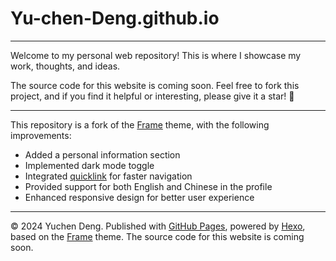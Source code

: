 # Yu-chen-Deng.github.io

---

Welcome to my personal web repository! This is where I showcase my work, thoughts, and ideas. 

The source code for this website is coming soon. Feel free to fork this project, and if you find it helpful or interesting, please give it a star! 🥰

---

This repository is a fork of the  [Frame](https://github.com/zoeingwingkei/frame) theme, with the following improvements:

- Added a personal information section
- Implemented dark mode toggle
- Integrated [quicklink](https://github.com/GoogleChromeLabs/quicklink) for faster navigation
- Provided support for both English and Chinese in the profile
- Enhanced responsive design for better user experience

---

© 2024 Yuchen Deng. Published with [GitHub Pages](https://pages.github.com/), powered by [Hexo](https://hexo.io/), based on the [Frame](https://github.com/zoeingwingkei/frame) theme. The source code for this website is coming soon.
